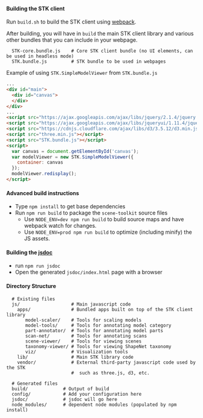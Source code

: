 
#### Building the STK client

Run `build.sh` to build the STK client using [webpack](https://webpack.js.org/).

After building, you will have in `build` the main STK client library and various other bundles
that you can include in your webpage.

```
  STK-core.bundle.js    # Core STK client bundle (no UI elements, can be used in headless mode)
  STK.bundle.js         # STK bundle to be used in webpages 
```

Example of using `STK.SimpleModelViewer` from `STK.bundle.js`
```html
...
<div id="main">
  <div id="canvas">
  </div>
</div>
...
<script src="https://ajax.googleapis.com/ajax/libs/jquery/2.1.4/jquery.min.js"></script>
<script src="https://ajax.googleapis.com/ajax/libs/jqueryui/1.11.4/jquery-ui.min.js"></script>
<script src="https://cdnjs.cloudflare.com/ajax/libs/d3/3.5.12/d3.min.js"></script>
<script src="three.min.js"></script>
<script src="STK.bundle.js"></script>
<script>
  var canvas = document.getElementById('canvas');
  var modelViewer = new STK.SimpleModelViewer({
    container: canvas
  });
  modelViewer.redisplay();
</script>
```

#### Advanced build instructions
* Type `npm install` to get base dependencies
* Run `npm run build` to package the `scene-toolkit` source files
  * Use `NODE_ENV=dev npm run build` to build source maps and have webpack watch for changes.
  * Use `NODE_ENV=prod npm run build` to optimize (including minify) the JS assets.


#### Building the [jsdoc](http://usejsdoc.org/index.html)
- run `npm run jsdoc`
- Open the generated `jsdoc/index.html` page with a browser

#### Directory Structure
```
  # Existing files
  js/                   # Main javascript code
    apps/               # Bundled apps built on top of the STK client library 
       model-scaler/    # Tools for scaling models
       model-tools/     # Tools for annotating model category
       part-annotator/  # Tools for annotating model parts
       scan-net/        # Tools for annotating scans
       scene-viewer/    # Tools for viewing scenes
       taxonomy-viewer/ # Tools for viewing ShapeNet taxonomy
       viz/             # Visualization tools
    lib/                # Main STK library code
    vendor/             # External third-party javascript code used by the STK 
                        #  such as three.js, d3, etc.
    
  # Generated files
  build/             # Output of build
  config/            # Add your configuration here
  jsdoc/             # jsdoc will go here
  node_modules/      # dependent node modules (populated by npm install)
```

